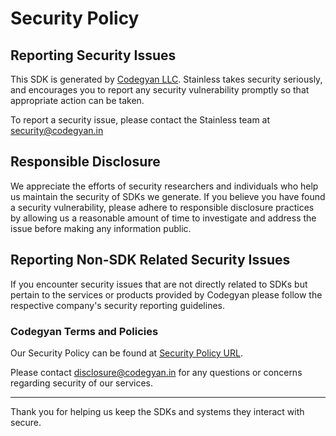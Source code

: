 # Security Policy

## Reporting Security Issues

This SDK is generated by [Codegyan LLC](http://codegyan.in). Stainless takes security seriously, and encourages you to report any security vulnerability promptly so that appropriate action can be taken.

To report a security issue, please contact the Stainless team at security@codegyan.in

## Responsible Disclosure

We appreciate the efforts of security researchers and individuals who help us maintain the security of
SDKs we generate. If you believe you have found a security vulnerability, please adhere to responsible
disclosure practices by allowing us a reasonable amount of time to investigate and address the issue
before making any information public.

## Reporting Non-SDK Related Security Issues

If you encounter security issues that are not directly related to SDKs but pertain to the services
or products provided by Codegyan please follow the respective company's security reporting guidelines.

### Codegyan Terms and Policies

Our Security Policy can be found at [Security Policy URL](https://codegyan.in).

Please contact disclosure@codegyan.in for any questions or concerns regarding security of our services.

---

Thank you for helping us keep the SDKs and systems they interact with secure.